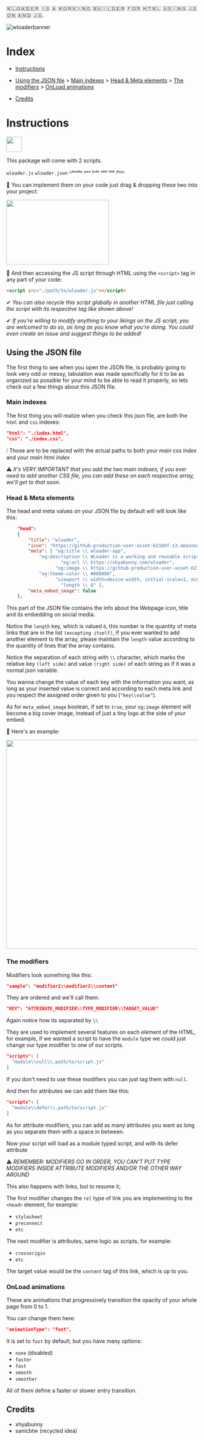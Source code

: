  
​🇼​​🇱​​🇴​​🇦​​🇩​​🇪​​🇷​ ​🇮​​🇸​ ​🇦​ ​🇼​​🇴​​🇷​​🇰​​🇮​​🇳​​🇬​ ​🇧​​🇺​​🇮​​🇱​​🇩​​🇪​​🇷​ ​🇫​​🇴​​🇷​ ​🇭​​🇹​​🇲​​🇱​ ​🇺​​🇸​​🇮​​🇳​​🇬​ ​🇯​​🇸​​🇴​​🇳​ ​🇦​​🇳​​🇩​ ​🇯​​🇸​. 

![wloaderbanner](https://github.com/xhyabunny/wloader/assets/106491722/1eb9d4d4-086e-47f5-972e-df25340524e7)

<h1>Index</h1> 

- [Instructions](https://github.com/xhyabunny/wloader/tree/main#instructions)

- [Using the JSON file](https://github.com/xhyabunny/wloader/tree/main#using-the-json-file) > [Main indexes](https://github.com/xhyabunny/wloader/tree/main#main-indexes) > [Head & Meta elements](https://github.com/xhyabunny/wloader/tree/main#head--meta-elements) > [The modifiers](https://github.com/xhyabunny/wloader/tree/main#the-modifiers) > [OnLoad animations](https://github.com/xhyabunny/wloader/tree/main#onload-animations)
- [Credits](https://github.com/xhyabunny/wloader/tree/main#credits)

<h1>Instructions</h1> <img style="
  height: 40px;width: 40px;" src="https://github-production-user-asset-6210df.s3.amazonaws.com/106491722/245261475-f581fca3-0ed6-4f8e-9385-1af112c3d46b.png"
  />

This package will come with 2 scripts. 

``wloader.js``
``wloader.json``
 ᵁˢᵘᵃˡˡʸ ʸᵒᵘ ʲᵘˢᵗ ᵘˢᵉ ᵗʰᵉ ᴶˢᴼᴺ

🔹 You can implement them on your code just drag & dropping these two into your project:

<img style="
  height: 170px;width: 270px;" src="https://github-production-user-asset-6210df.s3.amazonaws.com/106491722/245296091-62f1f928-582e-4541-abda-a0b30dca8eb9.png"
  />
 
🔹 And then accessing the JS script through HTML using the ``<script>`` tag in any part of your code:

```html
<script src="./path/to/wloader.js"></script>
```

✔ *You can also recycle this script globally in another HTML file just calling the script with its respective tag like shown above!*

✔ *If you're willing to modify anything to your likings on the JS script, you are welcomed to do so, as long as you know what you're doing.
You could even create an issue and suggest things to be added!*

## Using the JSON file

The first thing to see when you open the JSON file, is probably going to look very odd or messy, tabulation was made specifically for it to be as organized as possible
for your mind to be able to read it properly, so lets check out a few things about this JSON file.

<h3>Main indexes</h3>

The first thing you will realize when you check this json file, are both the ``html`` and ``css`` indexes:

```json
"html": "./index.html",
"css": "./index.css",
```

❕ Those are to be replaced with the actual paths to both your *main css index* and your *main html index*

⚠ *It's VERY IMPORTANT that you add the two main indexes, if you ever need to add another CSS file, you can add these on each respective array, we'll get to that soon.*

<h3>Head & Meta elements</h3>

The head and meta values on your JSON file by default will will look like this:

```json
    "head": 
    {
        "title": "wloader",
        "icon": "https://github-production-user-asset-6210df.s3.amazonaws.com/106491722/245261475-f581fca3-0ed6-4f8e-9385-1af112c3d46b.png",
        "meta": [ "og:title \\ wloader-app",
            "og:description \\ WLoader is a working and reusable script that builds a simpler HTML using JSON and JS.",
                    "og:url \\ https://xhyabunny.com/wloader",
                  "og:image \\ https://github-production-user-asset-6210df.s3.amazonaws.com/106491722/245261475-f581fca3-0ed6-4f8e-9385-1af112c3d46b.png",
            "og:theme-color \\ #000000",
                  "viewport \\ width=device-width, initial-scale=1, minimum-scale=1.0",
                    "length \\ 6" ],
        "meta_embed_image": false
    },
```

This part of the JSON file contains the info about the Webpage icon, title and its embedding on social media.

Notice the ``length`` key, which is valued ``6``, this number is the quantity of meta links that are in the list ``(excepting itself)``, if you ever wanted to add another element to the array, please maintain the ``length`` value according to the quantity of lines that the array contains.

Notice the separation of each string with ``\\`` character, which marks the relative key ``(left side)`` and value ``(right side)`` of each string as if it was a normal json variable.

You wanna change the value of each key with the information you want, as long as your inserted value is correct and according to each meta link and you respect the assigned order given to you (``"key\\value"``).

As for ``meta_embed_image`` boolean, if set to ``true``, your ``og:image`` element will become a big cover image, instead of just a tiny logo at the side of your embed. 

🔸 Here's an example:

<img style="
  height: 550px;width: 590px;" src="https://github-production-user-asset-6210df.s3.amazonaws.com/106491722/245301592-37c9eb5a-5287-43ba-95b8-745c4c38ff09.png"
  />
  
<h3>The modifiers</h3>

Modifiers look something like this:

```json
"sample": "modifier1\\modifier2\\content"
```

They are ordered and we'll call them:

```json
"KEY": "ATTRIBUTE_MODIFIER\\TYPE_MODIFIER\\TARGET_VALUE"
```

Again notice how its separated by ``\\``

They are used to implement several features on each element of the HTML, for example, if we wanted a script to have the ``module`` type
we could just change our type modifier to one of our scripts.

```json
"scripts": [
  "module\\null\\.path/to/script.js"
]
```

If you don't need to use these modifiers you can just tag them with ``null``.

And then for attributes we can add them like this:

```json
"scripts": [
  "module\\defer\\.path/to/script.js"
]
```

As for attribute modifiers, you can add as many attributes you want as long as you separate them with a space in between.

Now your script will load as a module typed script, and with its defer attribute

⚠ *REMEMBER: MODIFIERS GO IN ORDER, YOU CAN'T PUT TYPE MODIFIERS INSIDE ATTRIBUTE MODIFIERS AND/OR THE OTHER WAY AROUND*

This also happens with links, but to resume it; 

The first modifier changes the ``rel`` type of link you are implementing to the ``<head>`` element, for example:
- ``stylesheet``
- ``preconnect``
- ``etc``

The next modifier is attributes, same logic as scripts, for example:
- ``crossorigin``
- ``etc``

The target value would be the ``content`` tag of this link, which is up to you.

<h3>OnLoad animations</h3>

These are animations that progressively transition the opacity of your whole page from 0 to 1.

You can change them here:

```json
"animationType": "fast",
```

It is set to ``fast`` by default, but you have many options:
- ``none`` (disabled)
- ``faster``
- ``fast``
- ``smooth``
- ``smoother``

All of them define a faster or slower entry transition.

## Credits

- xhyabunny
- sanicbtw (recycled idea)
